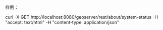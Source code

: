 

样例：



curl -X GET http://localhost:8080/geoserver/rest/about/system-status -H  "accept: text/html" -H  "content-type: application/json"

